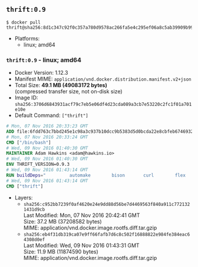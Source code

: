 ## `thrift:0.9`

```console
$ docker pull thrift@sha256:8d1c347c92f0c357a780d9578ac266fa5e4c295ef06a8c5ab39909b999587412
```

-	Platforms:
	-	linux; amd64

### `thrift:0.9` - linux; amd64

-	Docker Version: 1.12.3
-	Manifest MIME: `application/vnd.docker.distribution.manifest.v2+json`
-	Total Size: **49.1 MB (49083172 bytes)**  
	(compressed transfer size, not on-disk size)
-	Image ID: `sha256:3706d6843931acf79c7eb5e06df4d23cda089a3cb7e53220c2fc1f01a701e10e`
-	Default Command: `["thrift"]`

```dockerfile
# Mon, 07 Nov 2016 20:33:23 GMT
ADD file:6fdd763c7bbd245e1c98a3c937b10dcc9b5383d5d0bcda22e8cbfeb6746932da in / 
# Mon, 07 Nov 2016 20:33:24 GMT
CMD ["/bin/bash"]
# Wed, 09 Nov 2016 01:40:30 GMT
MAINTAINER Adam Hawkins <adam@hawkins.io>
# Wed, 09 Nov 2016 01:40:30 GMT
ENV THRIFT_VERSION=0.9.3
# Wed, 09 Nov 2016 01:43:14 GMT
RUN buildDeps=" 		automake 		bison 		curl 		flex 		g++ 		libboost-dev 		libboost-filesystem-dev 		libboost-program-options-dev 		libboost-system-dev 		libboost-test-dev 		libevent-dev 		libssl-dev 		libtool 		make 		pkg-config 	"; 	apt-get update && apt-get install -y --no-install-recommends $buildDeps && rm -rf /var/lib/apt/lists/* 	&& curl -sSL "http://apache.mirrors.spacedump.net/thrift/$THRIFT_VERSION/thrift-$THRIFT_VERSION.tar.gz" -o thrift.tar.gz 	&& mkdir -p /usr/src/thrift 	&& tar zxf thrift.tar.gz -C /usr/src/thrift --strip-components=1 	&& rm thrift.tar.gz 	&& cd /usr/src/thrift 	&& ./configure  --without-python --without-cpp 	&& make 	&& make install 	&& cd / 	&& rm -rf /usr/src/thrift 	&& curl -k -sSL "https://storage.googleapis.com/golang/go1.4.linux-amd64.tar.gz" -o go.tar.gz 	&& tar xzf go.tar.gz 	&& rm go.tar.gz 	&& cp go/bin/gofmt /usr/bin/gofmt 	&& rm -rf go 	&& apt-get purge -y --auto-remove $buildDeps
# Wed, 09 Nov 2016 01:43:14 GMT
CMD ["thrift"]
```

-	Layers:
	-	`sha256:c952bb7239f0af4620e24e9dd88d56be7d4469563f840a911c7721321431d9cb`  
		Last Modified: Mon, 07 Nov 2016 20:42:41 GMT  
		Size: 37.2 MB (37208582 bytes)  
		MIME: application/vnd.docker.image.rootfs.diff.tar.gzip
	-	`sha256:eb4f31db319ca07e9ff66fafb7d6c8c502f16888822e984fe384eac64308d0ef`  
		Last Modified: Wed, 09 Nov 2016 01:43:31 GMT  
		Size: 11.9 MB (11874590 bytes)  
		MIME: application/vnd.docker.image.rootfs.diff.tar.gzip

